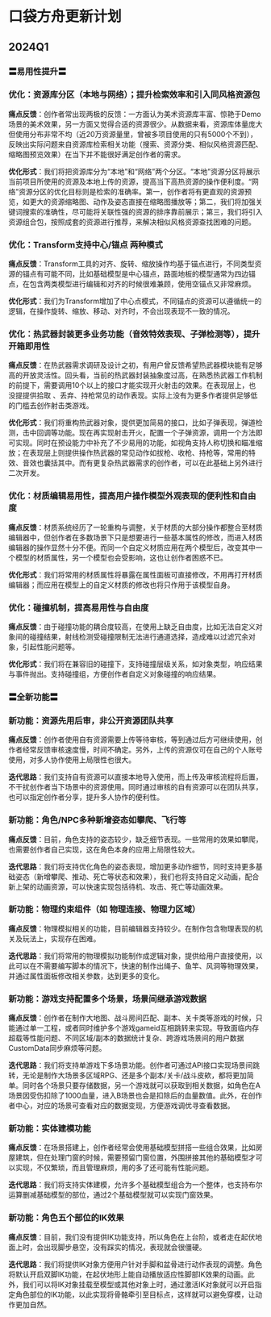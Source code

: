 # 口袋方舟更新计划

## 2024Q1

### 〓易用性提升〓

### 优化：资源库分区（本地与网络）；提升检索效率和引入同风格资源包
**痛点反馈**：创作者常出现两极的反馈：一方面认为美术资源库丰富、惊艳于Demo场景的美术效果，另一方面又觉得合适的资源很少。从数据来看，资源库体量庞大但使用分布非常不均（近20万资源量里，曾被多项目使用的只有5000个不到），反映出实际问题来自资源库检索相关功能（搜索、资源分类、相似风格资源匹配、缩略图预览效果）在当下并不能很好满足创作者的需求。

**优化形式**：我们将把资源库分为“本地”和“网络”两个分区。“本地”资源分区将展示当前项目所使用的资源及本地上传的资源，提高当下高热资源的操作便利度。“网络”资源分区的优化目标则是检索的准确率。第一，创作者将有更直观的资源预览，如更大的资源缩略图、动作及姿态直接在缩略图播放等；第二，我们将加强关键词搜索的准确性，尽可能将关联性强的资源的排序靠前展示；第三，我们将引入资源组合包，按照成套的资源进行推荐，来解决相似风格资源查找困难的问题。


### 优化：Transform支持中心/锚点 两种模式
**痛点反馈**：Transform工具的对齐、旋转、缩放操作均基于锚点进行，不同类型资源的锚点有可能不同，比如基础模型是中心锚点，路面地板的模型通常为四边锚点，在包含两类模型进行编辑和对齐的时候很难兼顾，使用空锚点又非常麻烦。

**优化形式**：我们为Transform增加了中心点模式，不同锚点的资源可以遵循统一的逻辑，在操作旋转、缩放、移动、对齐时，不会出现表现不一致的情况。


### 优化：热武器封装更多业务功能（音效特效表现、子弹检测等），提升开箱即用性
**痛点反馈**：在热武器需求调研及设计之初，有用户曾反馈希望热武器模块能有足够高的开放灵活性。回头看，当前的热武器封装抽象度过高，在熟悉热武器工作机制的前提下，需要调用10个以上的接口才能实现开火射击的效果。在表现层上，也没提提供拾取 、丢弃、持枪常见的动作表现。实际上没有为更多作者提供足够低的门槛去创作射击类游戏。

**优化形式**：我们将重构热武器对象，提供更加简易的接口，比如子弹表现，弹道检测，击中回调等功能。现在再实现射击开火，配置一个子弹资源，调用一个方法即可实现。同时在预设能力中补充了不少易用的功能，如视角支持人称切换和瞄准缩放；在表现层上则提供操作热武器的常见动作如拔枪、收枪、持枪等，常用的特效、音效也囊括其中。而有更复杂热武器需求的创作者，可以在此基础上另外进行二次开发。


### 优化：材质编辑易用性，提高用户操作模型外观表现的便利性和自由度
**痛点反馈**：材质系统经历了一轮重构与调整，关于材质的大部分操作都整合至材质编辑器中，但创作者在多数场景下只是想要进行一些基本属性的修改，而进入材质编辑器的操作显然十分不便。而同一个自定义材质应用在两个模型后，改变其中一个模型的材质属性，另一个模型也会受影响，这也让创作者困惑不已。

**优化形式**：我们将常用的材质属性将暴露在属性面板可直接修改，不用再打开材质编辑器；而应用在模型上的自定义材质的修改也将只作用于该模型自身。


### 优化：碰撞机制，提高易用性与自由度
**痛点反馈**：由于碰撞功能的耦合度较高，在使用上缺乏自由度，比如无法自定义对象间的碰撞结果，射线检测受碰撞限制无法进行通道选择，造成难以过滤冗余对象，引起性能问题等。

**优化形式**：我们将在兼容旧的碰撞下，支持碰撞层级关系，如对象类型，响应结果与事件抛出。支持碰撞组，方便创作者自定义对象碰撞的响应结果。


### 〓全新功能〓

### 新功能：资源先用后审，非公开资源团队共享
**痛点反馈**：创作者使用自有资源需要上传等待审核，等到通过后方可继续使用，创作者经常反馈审核速度慢，时间不确定。另外，上传的资源仅可在自己的个人账号使用，对多人协作使用上局限性也很大。

**迭代思路**：我们支持自有资源可以直接本地导入使用，而上传及审核流程将后置，不干扰创作者当下场景中的资源使用。同时通过审核的自有资源可以在团队共享，也可以指定创作者分享，提升多人协作的便利性。


### 新功能：角色/NPC多种新增姿态如攀爬、飞行等
**痛点反馈**：目前，角色支持的姿态较少，缺乏细节表现。一些常用的效果如攀爬，也需要创作者自己实现，这在角色本身的应用上局限性较大。

**迭代思路**：我们将支持优化角色的姿态表现，增加更多动作细节，同时支持更多基础姿态（新增攀爬、推动、死亡等状态和效果），我们也将支持自定义动画，配合新上架的动画资源，可以快速实现包括待机、攻击、死亡等动画效果。


### 新功能：物理约束组件（如 物理连接、物理力区域）
**痛点反馈**：物理模拟相关的功能，目前编辑器支持较少。在制作包含物理表现的机关及玩法上，实现存在困难。

**迭代思路**：我们将常用的物理模拟功能制作成逻辑对象，提供给用户直接使用，以此可以在不需要编写脚本的情况下，快速的制作出绳子、鱼竿、风洞等物理效果，并通过属性面板修改相关参数，达到更多的变化。


### 新功能：游戏支持配置多个场景，场景间继承游戏数据
**痛点反馈**：创作者在制作大地图、战斗房间匹配、副本、关卡类等游戏的时候，只能通过单一工程，或者同时维护多个游戏gameid互相跳转来实现。导致面临内存超载等性能问题、不同区域/副本的数据统计复杂、跨游戏场景间的用户数据CustomData同步麻烦等问题。

**迭代思路**：我们将支持单游戏下多场景功能。创作者可通过API接口实现场景间跳转，无论是制作大场景多区域RPG、还是多个副本/关卡/战斗皮欸，都将更加简单。同时各个场景只要存储数据，另一个游戏就可以获取到相关数据，如角色在A场景因受伤扣除了1000血量，进入B场景也会是扣除后的血量数值。此外，在创作者中心，对应的场景可查看对应的数据变现，方便游戏调优寻查看数据。


### 新功能：实体建模功能
**痛点反馈**：在场景搭建上，创作者经常会使用基础模型拼搭一些组合效果，比如房屋建筑，但在处理门窗的时候，需要预留门窗位置，外围拼接其他的基础模型才可以实现，不仅繁琐，而且管理麻烦，用的多了还可能有性能问题。

**迭代思路**：我们将支持实体建模，允许多个基础模型组合为一个整体，也支持布尔运算删减基础模型的部位，通过2个基础模型就可以实现门窗效果。

### 新功能：角色五个部位的IK效果
**痛点反馈**：目前，我们没有提供IK功能支持，所以角色在上台阶，或者走在起伏地面上时，会出现脚步悬空，没有踩实的情况，表现就会很僵硬。

**迭代思路**：我们将提供IK对象方便用户针对手脚和盆骨进行动作表现的调整。角色将默认开启双脚IK功能，在起伏地形上能自动播放适应性脚部IK效果的动画。此外，我们可以将IK对象挂载至模型或其他对象上时，通过激活IK对象就可以开启指定角色部位的IK功能，以此实现将骨骼牵引至目标点，这样就可以避免穿模，让动作更加自然。
